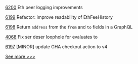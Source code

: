 
[6200](https://github.com/hyperledger/besu/pull/6200) Eth peer logging improvements

[6199](https://github.com/hyperledger/besu/pull/6199) Refactor: improve readability of EthFeeHistory

[6198](https://github.com/hyperledger/besu/pull/6198) Return `address` from the `from` and `to` fields in a GraphQL

[4068](https://github.com/hyperledger/iroha/pull/4068) Fix ser deser loophole for evaluates to

[6197](https://github.com/hyperledger/besu/pull/6197) [MINOR] update GHA checkout action to v4


[See more >>>](https://start-here.hyperledger.org/pull-requests)
